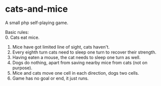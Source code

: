 # cats-and-mice
A small php self-playing game. 

Basic rules:  
0. Cats eat mice.    
1. Mice have got limited line of sight, cats haven't.   
2. Every eighth turn cats need to sleep one turn to recover their strength.  
3. Having eaten a mouse, the cat needs to sleep one turn as well.  
4. Dogs do nothing, apart from saving nearby mice from cats (not on purpose).  
5. Mice and cats move one cell in each direction, dogs two cells.  
6. Game has no goal or end, it just runs.  
